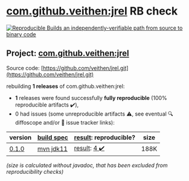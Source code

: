[com.github.veithen:jrel](https://central.sonatype.com/artifact/com.github.veithen/jrel/0.1.0/versions) RB check
=======

[![Reproducible Builds](https://reproducible-builds.org/images/logos/rb.svg) an independently-verifiable path from source to binary code](https://reproducible-builds.org/)

## Project: [com.github.veithen:jrel](https://central.sonatype.com/artifact/com.github.veithen/jrel/0.1.0/versions)

Source code: [https://github.com/veithen/jrel.git](https://github.com/veithen/jrel.git)

rebuilding **1 releases** of com.github.veithen:jrel:
- **1** releases were found successfully **fully reproducible** (100% reproducible artifacts :heavy_check_mark:),
- 0 had issues (some unreproducible artifacts :warning:, see eventual :mag: diffoscope and/or :memo: issue tracker links):

| version | [build spec](/BUILDSPEC.md) | [result](https://reproducible-builds.org/docs/jvm/): reproducible? | size |
| -- | --------- | ------ | -- |
| [0.1.0](https://central.sonatype.com/artifact/com.github.veithen/jrel/0.1.0/pom) | [mvn jdk11](jrel-0.1.0.buildspec) | [result](jrel-0.1.0.buildinfo): [4 :heavy_check_mark: ](jrel-0.1.0.buildcompare) | 188K |

<i>(size is calculated without javadoc, that has been excluded from reproducibility checks)</i>
